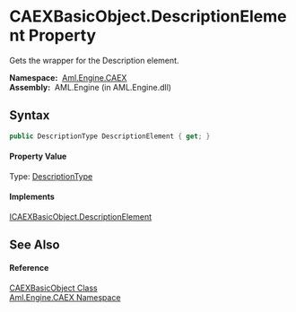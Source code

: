 CAEXBasicObject.DescriptionElement Property
===========================================
Gets the wrapper for the Description element.

  **Namespace:**  [Aml.Engine.CAEX][1]  
  **Assembly:**  AML.Engine (in AML.Engine.dll)

Syntax
------

```csharp
public DescriptionType DescriptionElement { get; }
```

#### Property Value
Type: [DescriptionType][2]
#### Implements
[ICAEXBasicObject.DescriptionElement][3]  


See Also
--------

#### Reference
[CAEXBasicObject Class][4]  
[Aml.Engine.CAEX Namespace][1]  

[1]: ../README.md
[2]: ../DescriptionType/README.md
[3]: ../ICAEXBasicObject/DescriptionElement.md
[4]: README.md
[5]: https://www.automationml.org
[6]: ../../icons/logoShade.png